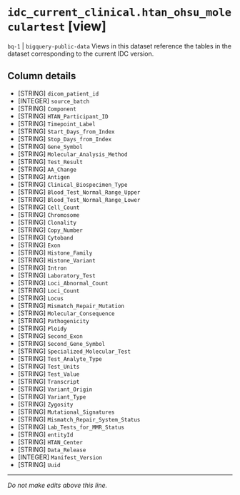 # `idc_current_clinical.htan_ohsu_moleculartest` [view]
`bq-1` | `bigquery-public-data`
Views in this dataset reference the tables in the dataset corresponding to the current IDC version.

## Column details
* [STRING]    `dicom_patient_id`
* [INTEGER]   `source_batch`
* [STRING]    `Component`
* [STRING]    `HTAN_Participant_ID`
* [STRING]    `Timepoint_Label`
* [STRING]    `Start_Days_from_Index`
* [STRING]    `Stop_Days_from_Index`
* [STRING]    `Gene_Symbol`
* [STRING]    `Molecular_Analysis_Method`
* [STRING]    `Test_Result`
* [STRING]    `AA_Change`
* [STRING]    `Antigen`
* [STRING]    `Clinical_Biospecimen_Type`
* [STRING]    `Blood_Test_Normal_Range_Upper`
* [STRING]    `Blood_Test_Normal_Range_Lower`
* [STRING]    `Cell_Count`
* [STRING]    `Chromosome`
* [STRING]    `Clonality`
* [STRING]    `Copy_Number`
* [STRING]    `Cytoband`
* [STRING]    `Exon`
* [STRING]    `Histone_Family`
* [STRING]    `Histone_Variant`
* [STRING]    `Intron`
* [STRING]    `Laboratory_Test`
* [STRING]    `Loci_Abnormal_Count`
* [STRING]    `Loci_Count`
* [STRING]    `Locus`
* [STRING]    `Mismatch_Repair_Mutation`
* [STRING]    `Molecular_Consequence`
* [STRING]    `Pathogenicity`
* [STRING]    `Ploidy`
* [STRING]    `Second_Exon`
* [STRING]    `Second_Gene_Symbol`
* [STRING]    `Specialized_Molecular_Test`
* [STRING]    `Test_Analyte_Type`
* [STRING]    `Test_Units`
* [STRING]    `Test_Value`
* [STRING]    `Transcript`
* [STRING]    `Variant_Origin`
* [STRING]    `Variant_Type`
* [STRING]    `Zygosity`
* [STRING]    `Mutational_Signatures`
* [STRING]    `Mismatch_Repair_System_Status`
* [STRING]    `Lab_Tests_for_MMR_Status`
* [STRING]    `entityId`
* [STRING]    `HTAN_Center`
* [STRING]    `Data_Release`
* [INTEGER]   `Manifest_Version`
* [STRING]    `Uuid`

-------------------------------------------------------------------------------
*Do not make edits above this line.*
